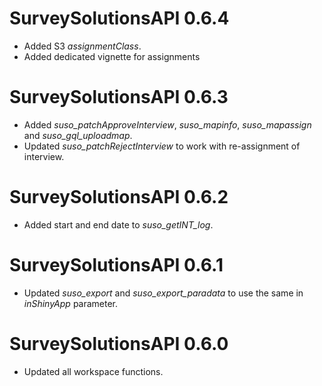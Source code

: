 # SurveySolutionsAPI 0.6.4

* Added S3 *assignmentClass*.
* Added dedicated vignette for assignments


# SurveySolutionsAPI 0.6.3

* Added *suso_patchApproveInterview*, *suso_mapinfo*, *suso_mapassign* and *suso_gql_uploadmap*.
* Updated *suso_patchRejectInterview* to work with re-assignment of interview.



# SurveySolutionsAPI 0.6.2

* Added start and end date to *suso_getINT_log*.


# SurveySolutionsAPI 0.6.1

* Updated *suso_export* and *suso_export_paradata* to use the same in *inShinyApp* parameter.


# SurveySolutionsAPI 0.6.0

* Updated all workspace functions.


